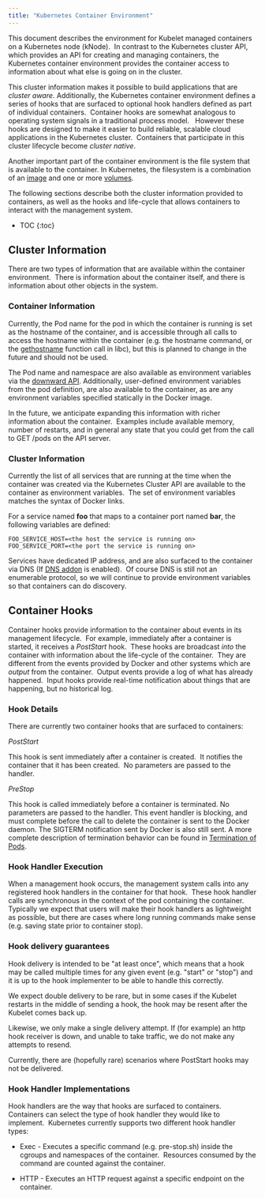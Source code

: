 ```yaml
---
title: "Kubernetes Container Environment"
---
```

This document describes the environment for Kubelet managed containers on a Kubernetes node (kNode).  In contrast to the Kubernetes cluster API, which provides an API for creating and managing containers, the Kubernetes container environment provides the container access to information about what else is going on in the cluster.

This cluster information makes it possible to build applications that are *cluster aware*.
Additionally, the Kubernetes container environment defines a series of hooks that are surfaced to optional hook handlers defined as part of individual containers.  Container hooks are somewhat analogous to operating system signals in a traditional process model.   However these hooks are designed to make it easier to build reliable, scalable cloud applications in the Kubernetes cluster.  Containers that participate in this cluster lifecycle become *cluster native*.

Another important part of the container environment is the file system that is available to the container.  In Kubernetes, the filesystem is a combination of an [image](images) and one or more [volumes](volumes).

The following sections describe both the cluster information provided to containers, as well as the hooks and life-cycle that allows containers to interact with the management system.

* TOC
{:toc}

## Cluster Information

There are two types of information that are available within the container environment.  There is information about the container itself, and there is information about other objects in the system.

### Container Information

Currently, the Pod name for the pod in which the container is running is set as the hostname of the container, and is accessible through all calls to access the hostname within the container (e.g. the hostname command, or the [gethostname][1] function call in libc), but this is planned to change in the future and should not be used.

The Pod name and namespace are also available as environment variables via the [downward API](downward-api).  Additionally, user-defined environment variables from the pod definition, are also available to the container, as are any environment variables specified statically in the Docker image.

In the future, we anticipate expanding this information with richer information about the container.  Examples include available memory, number of restarts, and in general any state that you could get from the call to GET /pods on the API server.

### Cluster Information

Currently the list of all services that are running at the time when the container was created via the Kubernetes Cluster API are available to the container as environment variables.  The set of environment variables matches the syntax of Docker links.

For a service named **foo** that maps to a container port named **bar**, the following variables are defined:

```shell
FOO_SERVICE_HOST=<the host the service is running on>
FOO_SERVICE_PORT=<the port the service is running on>
```

Services have dedicated IP address, and are also surfaced to the container via DNS (If [DNS addon](http://releases.k8s.io/release-1.1/cluster/addons/dns/) is enabled).  Of course DNS is still not an enumerable protocol, so we will continue to provide environment variables so that containers can do discovery.

## Container Hooks

Container hooks provide information to the container about events in its management lifecycle.  For example, immediately after a container is started, it receives a *PostStart* hook.  These hooks are broadcast *into* the container with information about the life-cycle of the container.  They are different from the events provided by Docker and other systems which are *output* from the container.  Output events provide a log of what has already happened.  Input hooks provide real-time notification about things that are happening, but no historical log.

### Hook Details

There are currently two container hooks that are surfaced to containers:

*PostStart*

This hook is sent immediately after a container is created.  It notifies the container that it has been created.  No parameters are passed to the handler.

*PreStop*

This hook is called immediately before a container is terminated. No parameters are passed to the handler. This event handler is blocking, and must complete before the call to delete the container is sent to the Docker daemon.  The SIGTERM notification sent by Docker is also still sent. A more complete description of termination behavior can be found in [Termination of Pods](pods.html#termination-of-pods).

### Hook Handler Execution

When a management hook occurs, the management system calls into any registered hook handlers in the container for that hook.  These hook handler calls are synchronous in the context of the pod containing the container. Typically we expect that users will make their hook handlers as lightweight as possible, but there are cases where long running commands make sense (e.g. saving state prior to container stop).

### Hook delivery guarantees

Hook delivery is intended to be "at least once", which means that a hook may be called multiple times for any given event (e.g. "start" or "stop") and it is up to the hook implementer to be able to handle this
correctly.

We expect double delivery to be rare, but in some cases if the Kubelet restarts in the middle of sending a hook, the hook may be resent after the Kubelet comes back up.

Likewise, we only make a single delivery attempt.  If (for example) an http hook receiver is down, and unable to take traffic, we do not make any attempts to resend.

Currently, there are (hopefully rare) scenarios where PostStart hooks may not be delivered.

### Hook Handler Implementations

Hook handlers are the way that hooks are surfaced to containers.  Containers can select the type of hook handler they would like to implement.  Kubernetes currently supports two different hook handler types:

   * Exec - Executes a specific command (e.g. pre-stop.sh) inside the cgroups and namespaces of the container.  Resources consumed by the command are counted against the container.

   * HTTP - Executes an HTTP request against a specific endpoint on the container.

[1]: http://man7.org/linux/man-pages/man2/gethostname.2.html
